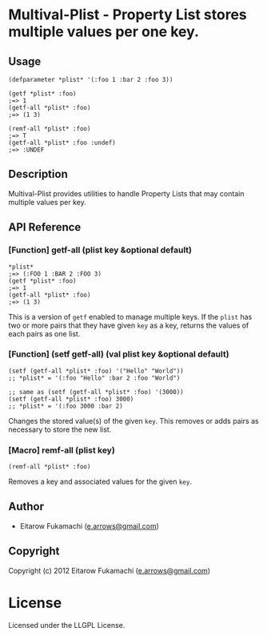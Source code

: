 # Multival-Plist - Property List stores multiple values per one key.

## Usage

    (defparameter *plist* '(:foo 1 :bar 2 :foo 3))
    
    (getf *plist* :foo)
    ;=> 1
    (getf-all *plist* :foo)
    ;=> (1 3)
    
    (remf-all *plist* :foo)
    ;=> T
    (getf-all *plist* :foo :undef)
    ;=> :UNDEF

## Description

Multival-Plist provides utilities to handle Property Lists that may contain multiple values per key.

## API Reference

### [Function] getf-all (plist key &optional default)

    *plist*
    ;=> (:FOO 1 :BAR 2 :FOO 3)
    (getf *plist* :foo)
    ;=> 1
    (getf-all *plist* :foo)
    ;=> (1 3)

This is a version of `getf` enabled to manage multiple keys. If the `plist` has two or more pairs that they have given `key` as a key, returns the values of each pairs as one list.

### [Function] \(setf getf-all\) (val plist key &optional default)

    (setf (getf-all *plist* :foo) '("Hello" "World"))
    ;; *plist* = '(:foo "Hello" :bar 2 :foo "World")
    
    ;; same as (setf (getf-all *plist* :foo) '(3000))
    (setf (getf-all *plist* :foo) 3000)
    ;; *plist* = '(:foo 3000 :bar 2)

Changes the stored value(s) of the given `key`. This removes or adds pairs as necessary to store the new list.

### [Macro] remf-all (plist key)

    (remf-all *plist* :foo)

Removes a key and associated values for the given `key`.

## Author

* Eitarow Fukamachi (e.arrows@gmail.com)

## Copyright

Copyright (c) 2012 Eitarow Fukamachi (e.arrows@gmail.com)

# License

Licensed under the LLGPL License.

